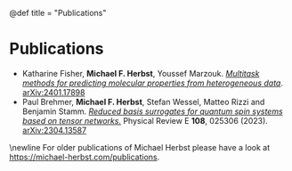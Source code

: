 @def title = "Publications"

# Publications

- Katharine Fisher, **Michael F. Herbst**, Youssef Marzouk. [*Multitask methods for predicting molecular properties from heterogeneous data*](https://arxiv.org/pdf/2401.17898). [arXiv:2401.17898](https://arxiv.org/abs/2401.17898)
- Paul Brehmer, **Michael F. Herbst**, Stefan Wessel, Matteo Rizzi and Benjamin Stamm. [*Reduced basis surrogates for quantum spin systems based on tensor networks.*](https://michael-herbst.com/publications/2023.05.12_rbm_dmrg.pdf) Physical Review E **108**, 025306 (2023). [arXiv:2304.13587](https://arxiv.org/abs/2304.13587)


\newline
For older publications of Michael Herbst
please have a look at <https://michael-herbst.com/publications>.

